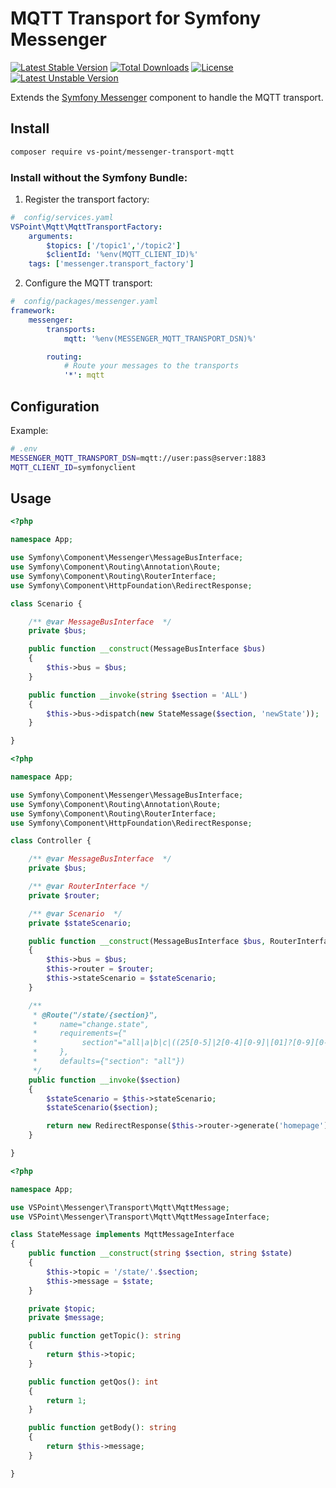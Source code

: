 # MQTT Transport for Symfony Messenger

[![Latest Stable Version](https://poser.pugx.org/vs-point/messenger-transport-mqtt/version)](https://packagist.org/packages/vs-point/messenger-transport-mqtt)
[![Total Downloads](https://poser.pugx.org/vs-point/messenger-transport-mqtt/downloads)](https://packagist.org/packages/vs-point/messenger-transport-mqtt)
[![License](https://poser.pugx.org/vs-point/messenger-transport-mqtt/license)](https://packagist.org/packages/vs-point/messenger-transport-mqtt)
[![Latest Unstable Version](https://poser.pugx.org/vs-point/messenger-transport-mqtt/v/unstable)](//packagist.org/packages/vs-point/messenger-transport-mqtt)

Extends the [Symfony Messenger](https://symfony.com/doc/master/components/messenger.html) component to
handle the MQTT transport.

## Install

```bash
composer require vs-point/messenger-transport-mqtt
```

### Install without the Symfony Bundle:
1. Register the transport factory:

```yaml
#  config/services.yaml
VSPoint\Mqtt\MqttTransportFactory:
    arguments:
        $topics: ['/topic1','/topic2']
        $clientId: '%env(MQTT_CLIENT_ID)%'
    tags: ['messenger.transport_factory']
```

2. Configure the MQTT transport:
```yaml
#  config/packages/messenger.yaml
framework:
    messenger:
        transports:
            mqtt: '%env(MESSENGER_MQTT_TRANSPORT_DSN)%'

        routing:
            # Route your messages to the transports
            '*': mqtt
```

## Configuration

Example:
```bash
# .env
MESSENGER_MQTT_TRANSPORT_DSN=mqtt://user:pass@server:1883
MQTT_CLIENT_ID=symfonyclient
```

## Usage

```php
<?php

namespace App;

use Symfony\Component\Messenger\MessageBusInterface;
use Symfony\Component\Routing\Annotation\Route;
use Symfony\Component\Routing\RouterInterface;
use Symfony\Component\HttpFoundation\RedirectResponse;

class Scenario {

    /** @var MessageBusInterface  */
    private $bus;

    public function __construct(MessageBusInterface $bus)
    {
        $this->bus = $bus;
    }

    public function __invoke(string $section = 'ALL')
    {
        $this->bus->dispatch(new StateMessage($section, 'newState'));
    }

}
```

```php
<?php

namespace App;

use Symfony\Component\Messenger\MessageBusInterface;
use Symfony\Component\Routing\Annotation\Route;
use Symfony\Component\Routing\RouterInterface;
use Symfony\Component\HttpFoundation\RedirectResponse;

class Controller {

    /** @var MessageBusInterface  */
    private $bus;

    /** @var RouterInterface */
    private $router;

    /** @var Scenario  */
    private $stateScenario;

    public function __construct(MessageBusInterface $bus, RouterInterface $router, Scenario $stateScenario)
    {
        $this->bus = $bus;
        $this->router = $router;
        $this->stateScenario = $stateScenario;
    }

    /**
     * @Route("/state/{section}",
     *     name="change.state",
     *     requirements={"
     *          section"="all|a|b|c|((25[0-5]|2[0-4][0-9]|[01]?[0-9][0-9]?)\.(25[0-5]|2[0-4][0-9]|[01]?[0-9][0-9]?)\.(25[0-5]|2[0-4][0-9]|[01]?[0-9][0-9]?)\.(25[0-5]|2[0-4][0-9]|[01]?[0-9][0-9]?))"
     *     },
     *     defaults={"section": "all"})
     */
    public function __invoke($section)
    {
        $stateScenario = $this->stateScenario;
        $stateScenario($section);

        return new RedirectResponse($this->router->generate('homepage'), 302);
    }

}
```

```php
<?php

namespace App;

use VSPoint\Messenger\Transport\Mqtt\MqttMessage;
use VSPoint\Messenger\Transport\Mqtt\MqttMessageInterface;

class StateMessage implements MqttMessageInterface
{
    public function __construct(string $section, string $state)
    {
        $this->topic = '/state/'.$section;
        $this->message = $state;
    }

    private $topic;
    private $message;

    public function getTopic(): string
    {
        return $this->topic;
    }

    public function getQos(): int
    {
        return 1;
    }

    public function getBody(): string
    {
        return $this->message;
    }

}
```